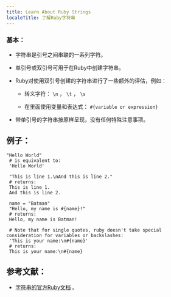 ```yaml
---
title: Learn About Ruby Strings
localeTitle: 了解Ruby字符串
---
```

### 基本：

*   字符串是引号之间串联的一系列字符。
    
*   单引号或双引号可用于在Ruby中创建字符串。
    
*   Ruby对使用双引号创建的字符串进行了一些额外的评估，例如：
    
    *   转义字符： `\n` ， `\t` ， `\s`
        
    *   在里面使用变量和表达式： `#{variable or expression}`
        
*   带单引号的字符串按原样呈现，没有任何特殊注意事项。
    

## 例子：
```
"Hello World" 
 # is equivalent to: 
 'Hello World' 
 
 "This is line 1.\nAnd this is line 2." 
 # returns: 
 This is line 1. 
 And this is line 2. 
 
 name = "Batman" 
 "Hello, my name is #{name}!" 
 # returns: 
 Hello, my name is Batman! 
 
 # Note that for single quotes, ruby doesn't take special consideration for variables or backslashes: 
 'This is your name:\n#{name}' 
 # returns: 
 This is your name:\n#{name} 
```

## 参考文献：

*   [字符串的官方Ruby文档](http://ruby-doc.org/core-2.2.0/String.html) 。